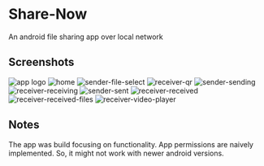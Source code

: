 # Share-Now
An android file sharing app over local network

## Screenshots
![app logo](screenshots/One-UI-Home.jpg)
![home](screenshots/Share-Now-Home.jpg)
![sender-file-select](screenshots/Share-Now-Sender-File-Select.jpg)
![receiver-qr](screenshots/Share-Now-Receiver-QR.jpg)
![sender-sending](screenshots/Share-Now-Sender-Sending.jpg)
![receiver-receiving](screenshots/Share-Now-Receiver-Receiving.jpg)
![sender-sent](screenshots/Share-Now-Sender-Sent.jpg)
![receiver-received](screenshots/Share-Now-Receiver-Received.jpg)
![receiver-received-files](screenshots/Receiver-My-Files.jpg)
![receiver-video-player](screenshots/Receiver-Video-Player.jpg)

## Notes
The app was build focusing on functionality. App permissions are naively implemented. So, it might not work with newer android versions.

